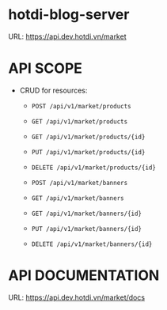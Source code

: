# hotdi-blog-server
URL: https://api.dev.hotdi.vn/market

# API SCOPE
* CRUD for resources:
    * `POST /api/v1/market/products`
    * `GET /api/v1/market/products`
    * `GET /api/v1/market/products/{id}`
    * `PUT /api/v1/market/products/{id}`
    * `DELETE /api/v1/market/products/{id}`

    * `POST /api/v1/market/banners`
    * `GET /api/v1/market/banners`
    * `GET /api/v1/market/banners/{id}`
    * `PUT /api/v1/market/banners/{id}`
    * `DELETE /api/v1/market/banners/{id}`
# API DOCUMENTATION
URL: https://api.dev.hotdi.vn/market/docs
